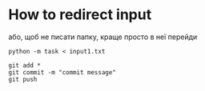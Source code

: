 # How to redirect input

або, щоб не писати папку, краще просто в неї перейди
```shell
python -m task < input1.txt
```


```shell
git add *
git commit -m "commit message"
git push

```